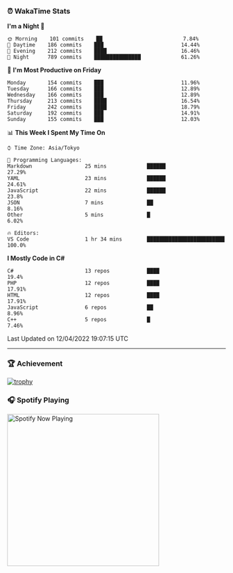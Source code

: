 ### ⏰ WakaTime Stats


<!--START_SECTION:waka-->
**I'm a Night 🦉** 

```text
🌞 Morning    101 commits    ██                          7.84% 
🌆 Daytime    186 commits    ███                         14.44% 
🌃 Evening    212 commits    ████                        16.46% 
🌙 Night      789 commits    ███████████████             61.26%

```
📅 **I'm Most Productive on Friday** 

```text
Monday       154 commits    ███                         11.96% 
Tuesday      166 commits    ███                         12.89% 
Wednesday    166 commits    ███                         12.89% 
Thursday     213 commits    ████                        16.54% 
Friday       242 commits    ████                        18.79% 
Saturday     192 commits    ███                         14.91% 
Sunday       155 commits    ███                         12.03%

```


📊 **This Week I Spent My Time On** 

```text
⌚︎ Time Zone: Asia/Tokyo

💬 Programming Languages: 
Markdown                 25 mins             ██████                      27.29% 
YAML                     23 mins             ██████                      24.61% 
JavaScript               22 mins             ██████                      23.8% 
JSON                     7 mins              ██                          8.16% 
Other                    5 mins              █                           6.02%

🔥 Editors: 
VS Code                  1 hr 34 mins        █████████████████████████   100.0%

```

**I Mostly Code in C#** 

```text
C#                       13 repos            ████                        19.4% 
PHP                      12 repos            ████                        17.91% 
HTML                     12 repos            ████                        17.91% 
JavaScript               6 repos             ██                          8.96% 
C++                      5 repos             █                           7.46%

```



 Last Updated on 12/04/2022 19:07:15 UTC
<!--END_SECTION:waka-->

---

### 🏆 Achievement

[![trophy](https://github-profile-trophy.vercel.app/?username=Slime-hatena&theme=flat&no-bg=true&no-frame=true&column=8)](https://github.com/ryo-ma/github-profile-trophy)

### 🎧 Spotify Playing

[<img src="https://spotify-now-playing-slime-hatena.vercel.app/api/spotify-playing" alt="Spotify Now Playing" width="350" />](https://open.spotify.com/user/slime_hatena)

<!--
**Slime-hatena/Slime-hatena** is a ✨ _special_ ✨ repository because its `README.md` (this file) appears on your GitHub profile.

Here are some ideas to get you started:

- 🔭 I’m currently working on ...
- 🌱 I’m currently learning ...
- 👯 I’m looking to collaborate on ...
- 🤔 I’m looking for help with ...
- 💬 Ask me about ...
- 📫 How to reach me: ...
- 😄 Pronouns: ...
- ⚡ Fun fact: ...
-->
